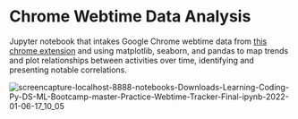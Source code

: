 # Chrome Webtime Data Analysis
Jupyter notebook that intakes Google Chrome webtime data from [this chrome extension](https://chrome.google.com/webstore/detail/webtime-tracker/ppaojnbmmaigjmlpjaldnkgnklhicppk) and using matplotlib, seaborn, and pandas to map trends and plot relationships between activities over time, identifying and presenting notable correlations.


![screencapture-localhost-8888-notebooks-Downloads-Learning-Coding-Py-DS-ML-Bootcamp-master-Practice-Webtime-Tracker-Final-ipynb-2022-01-06-17_10_05](https://user-images.githubusercontent.com/29134239/148465293-91ef27d2-ee40-405b-824e-34bd4593063e.png)
